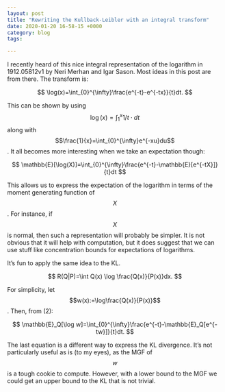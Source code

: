 ```yaml
---
layout: post
title: "Rewriting the Kullback-Leibler with an integral transform"
date: 2020-01-20 16-58-15 +0000
category: blog
tags: 

---
```


I recently heard of this nice integral representation of the logarithm in 1912.05812v1 by Neri Merhan and Igar Sason. Most ideas in this post are from there. The transform is:


$$
\log(x)=\int_{0}^{\infty}\frac{e^{-t}-e^{-tx}}{t}dt.
$$


This can be shown by using $$\log(x)=\int_{1}^{x}1/t\cdot dt$$ along with $$\frac{1}{x}=\int_{0}^{\infty}e^{-xu}du$$. It all becomes more interesting when we take an expectation though:


$$
\mathbb{E}[\log(X)]=\int_{0}^{\infty}\frac{e^{-t}-\mathbb{E}[e^{-tX}]}{t}dt
$$


This allows us to express the expectation of the logarithm in terms of the moment generating function of $$X$$. For instance, if $$X$$ is normal, then such a representation will probably be simpler. It is not obvious that it will help with computation, but it does suggest that we can use stuff like concentration bounds for expectations of logarithms. 

It’s fun to apply the same idea to the KL. 


$$
R(Q|P)=\int Q(x) \log \frac{Q(x)}{P(x)}dx.
$$


For simplicity, let $$w(x):=\log\frac{Q(x)}{P(x)}$$. Then, from (2):


$$
\mathbb{E}_Q[\log w]=\int_{0}^{\infty}\frac{e^{-t}-\mathbb{E}_Q[e^{-tw}]}{t}dt.
$$



The last equation is a different way to express the KL divergence. It’s not particularly useful as is (to my eyes), as the MGF of $$w$$ is a tough cookie to compute. However, with a lower bound to the MGF we could get an upper bound to the KL that is not trivial. 